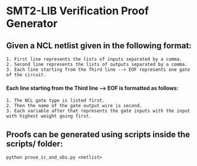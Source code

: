 # SMT2-LIB Verification Proof Generator

## Given a NCL netlist given in the following format:
    1. First line represents the lists of inputs separated by a comma.
    2. Second line represents the lists of outputs separated by a comma.
    3. Each line starting from the Third line --> EOF represents one gate of the circuit.
  
  #### Each line starting from the Third line --> EOF is formatted as follows:
    1. The NCL gate type is listed first.
    2. Then the name of the gate output wire is second.
    3. Each variable after that represents the gate inputs with the input with highest weight going first.
    
## Proofs can be generated using scripts inside the scripts/ folder:
    python prove_ic_and_obs.py <netlist>

